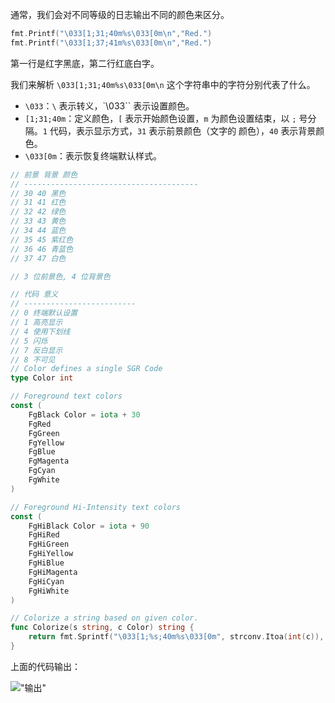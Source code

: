 通常，我们会对不同等级的日志输出不同的颜色来区分。

```go
fmt.Printf("\033[1;31;40m%s\033[0m\n","Red.")
fmt.Printf("\033[1;37;41m%s\033[0m\n","Red.")
```

第一行是红字黑底，第二行红底白字。

我们来解析 `\033[1;31;40m%s\033[0m\n` 这个字符串中的字符分别代表了什么。

- `\033`：`\` 表示转义，`\033`` 表示设置颜色。
- `[1;31;40m`：定义颜色，`[` 表示开始颜色设置，`m` 为颜色设置结束，以 `;` 号分隔。`1` 代码，表示显示方式，`31` 表示前景颜色（文字的 颜色），`40` 表示背景颜色。
- `\033[0m`：表示恢复终端默认样式。

```go
// 前景 背景 颜色
// ---------------------------------------
// 30 40 黑色
// 31 41 红色
// 32 42 绿色
// 33 43 黄色
// 34 44 蓝色
// 35 45 紫红色
// 36 46 青蓝色
// 37 47 白色

// 3 位前景色, 4 位背景色

// 代码 意义
// -------------------------
// 0 终端默认设置
// 1 高亮显示
// 4 使用下划线
// 5 闪烁
// 7 反白显示
// 8 不可见
// Color defines a single SGR Code
type Color int

// Foreground text colors
const (
    FgBlack Color = iota + 30
    FgRed
    FgGreen
    FgYellow
    FgBlue
    FgMagenta
    FgCyan
    FgWhite
)

// Foreground Hi-Intensity text colors
const (
    FgHiBlack Color = iota + 90
    FgHiRed
    FgHiGreen
    FgHiYellow
    FgHiBlue
    FgHiMagenta
    FgHiCyan
    FgHiWhite
)

// Colorize a string based on given color.
func Colorize(s string, c Color) string {
    return fmt.Sprintf("\033[1;%s;40m%s\033[0m", strconv.Itoa(int(c)), s)
}
```

上面的代码输出：

!["输出"](https://shipengqi.github.io/images/go-colorize/colorize.jpg)
